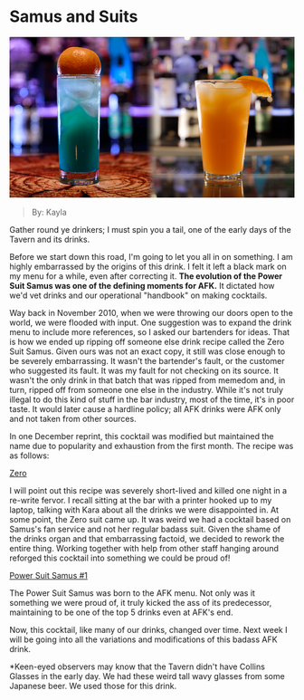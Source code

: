 # Samus and Suits
![Suits](images/zerosuit.bmp "zero suit")
> By: Kayla

Gather round ye drinkers; I must spin you a tail, one of the early days of the Tavern and its drinks.

Before we start down this road, I'm going to let you all in on something. I am highly embarrassed by the origins of this drink. I felt it left a black mark on my menu for a while, even after correcting it. **The evolution of the Power Suit Samus was one of the defining moments for AFK.** It dictated how we'd vet drinks and our operational "handbook" on making cocktails.

Way back in November 2010, when we were throwing our doors open to the world, we were flooded with input. One suggestion was to expand the drink menu to include more references, so I asked our bartenders for ideas. That is how we ended up ripping off someone else drink recipe called the Zero Suit Samus. Given ours was not an exact copy, it still was close enough to be severely embarrassing. It wasn't the bartender's fault, or the customer who suggested its fault. It was my fault for not checking on its source. It wasn't the only drink in that batch that was ripped from memedom and, in turn, ripped off from someone one else in the industry. While it's not truly illegal to do this kind of stuff in the bar industry, most of the time, it's in poor taste. It would later cause a hardline policy; all AFK drinks were AFK only and not taken from other sources.

In one December reprint, this cocktail was modified but maintained the name due to popularity and exhaustion from the first month. The recipe was as follows:

[Zero](https://afktavern.com/drink/379/ZeroSuitSamus)

I will point out this recipe was severely short-lived and killed one night in a re-write fervor. I recall sitting at the bar with a printer hooked up to my laptop, talking with Kara about all the drinks we were disappointed in. At some point, the Zero suit came up. It was weird we had a cocktail based on Samus's fan service and not her regular badass suit. Given the shame of the drinks organ and that embarrassing factoid, we decided to rework the entire thing. Working together with help from other staff hanging around reforged this cocktail into something we could be proud of!

[Power Suit Samus #1](https://afktavern.com/drink/499/PowerSuitSamus)

The Power Suit Samus was born to the AFK menu. Not only was it something we were proud of, it truly kicked the ass of its predecessor, maintaining to be one of the top 5 drinks even at AFK's end.

Now, this cocktail, like many of our drinks, changed over time. Next week I will be going into all the variations and modifications of this badass AFK drink.

*Keen-eyed observers may know that the Tavern didn't have Collins Glasses in the early day. We had these weird tall wavy glasses from some Japanese beer. We used those for this drink.